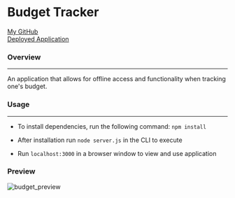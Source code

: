 # Budget Tracker

[My GitHub](https://github.com/asharma1398)
<br>
[Deployed Application](https://track-your-budget-now.herokuapp.com/)

### Overview 
***

An application that allows for offline access and functionality when tracking one's budget.

### Usage 
***

- To install dependencies, run the following command: ```npm install```

- After installation run ```node server.js``` in the CLI to execute

- Run ```localhost:3000``` in a browser window to view and use application

### Preview 

![budget_preview]()